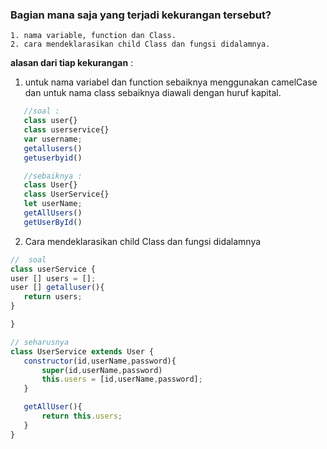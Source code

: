 ### Bagian mana saja yang terjadi kekurangan tersebut?
	1. nama variable, function dan Class.
	2. cara mendeklarasikan child Class dan fungsi didalamnya.

 **alasan dari tiap kekurangan** :  
 
 1. untuk nama variabel dan function sebaiknya menggunakan camelCase dan untuk nama class sebaiknya diawali dengan huruf kapital.

 ```javascript
    //soal :
    class user{}
    class userservice{}
    var username;
    getallusers()
    getuserbyid()

    //sebaiknya :
    class User{}
    class UserService{}
    let userName;
    getAllUsers()
    getUserById()
```

2. Cara mendeklarasikan child Class dan fungsi didalamnya
 ```javascript
//  soal
class userService {
user [] users = [];
user [] getalluser(){
    return users;
}

}

// seharusnya
class UserService extends User {
    constructor(id,userName,password){
        super(id,userName,password)
        this.users = [id,userName,password];
    }

    getAllUser(){
        return this.users;
    }
}
```
